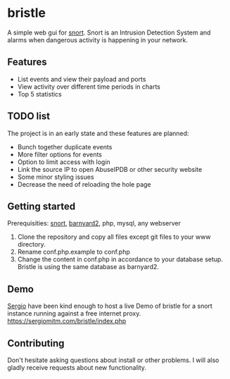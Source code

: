 # bristle
A simple web gui for [snort](https://www.snort.org/). Snort is an Intrusion Detection System and alarms when dangerous activity is happening in your network.

## Features
 - List events and view their payload and ports
 - View activity over different time periods in charts
 - Top 5 statistics

## TODO list
The project is in an early state and these features are planned:
* Bunch together duplicate events
* More filter options for events
* Option to limit access with login
* Link the source IP to open AbuseIPDB or other security website
* Some minor styling issues
* Decrease the need of reloading the hole page

## Getting started
Prerequisities: [snort](https://www.snort.org/), [barnyard2](https://github.com/firnsy/barnyard2), php, mysql, any webserver
 1. Clone the repository and copy  all files except git files to your www directory.
 2. Rename conf.php.example to conf.php
 3. Change the content in conf.php in accordance to your database setup. Bristle is using the same database as barnyard2.

## Demo
[Sergio](https://github.com/sergioMITM) have been kind enough to host a live Demo of bristle for a snort instance running against a free internet proxy. https://sergiomitm.com/bristle/index.php

## Contributing
Don't hesitate asking questions about install or other problems. I will also gladly receive requests about new functionality.
